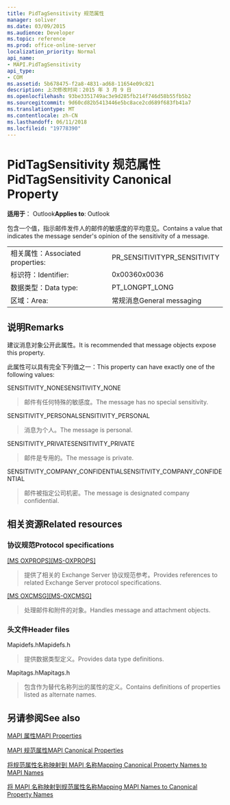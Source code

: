 ```yaml
---
title: PidTagSensitivity 规范属性
manager: soliver
ms.date: 03/09/2015
ms.audience: Developer
ms.topic: reference
ms.prod: office-online-server
localization_priority: Normal
api_name:
- MAPI.PidTagSensitivity
api_type:
- COM
ms.assetid: 5b678475-f2a8-4831-ad68-11654e09c821
description: 上次修改时间：2015 年 3 月 9 日
ms.openlocfilehash: 93be3351749ac3e9d285fb214f746d58b55fb5b2
ms.sourcegitcommit: 9d60cd82b5413446e5bc8ace2cd689f683fb41a7
ms.translationtype: MT
ms.contentlocale: zh-CN
ms.lasthandoff: 06/11/2018
ms.locfileid: "19778390"
---
```

# <a name="pidtagsensitivity-canonical-property"></a><span data-ttu-id="b878d-103">PidTagSensitivity 规范属性</span><span class="sxs-lookup"><span data-stu-id="b878d-103">PidTagSensitivity Canonical Property</span></span>

  
  
<span data-ttu-id="b878d-104">**适用于**： Outlook</span><span class="sxs-lookup"><span data-stu-id="b878d-104">**Applies to**: Outlook</span></span> 
  
<span data-ttu-id="b878d-105">包含一个值，指示邮件发件人的邮件的敏感度的平均意见。</span><span class="sxs-lookup"><span data-stu-id="b878d-105">Contains a value that indicates the message sender's opinion of the sensitivity of a message.</span></span>
  
|||
|:-----|:-----|
|<span data-ttu-id="b878d-106">相关属性：</span><span class="sxs-lookup"><span data-stu-id="b878d-106">Associated properties:</span></span>  <br/> |<span data-ttu-id="b878d-107">PR_SENSITIVITY</span><span class="sxs-lookup"><span data-stu-id="b878d-107">PR_SENSITIVITY</span></span>  <br/> |
|<span data-ttu-id="b878d-108">标识符：</span><span class="sxs-lookup"><span data-stu-id="b878d-108">Identifier:</span></span>  <br/> |<span data-ttu-id="b878d-109">0x0036</span><span class="sxs-lookup"><span data-stu-id="b878d-109">0x0036</span></span>  <br/> |
|<span data-ttu-id="b878d-110">数据类型：</span><span class="sxs-lookup"><span data-stu-id="b878d-110">Data type:</span></span>  <br/> |<span data-ttu-id="b878d-111">PT_LONG</span><span class="sxs-lookup"><span data-stu-id="b878d-111">PT_LONG</span></span>  <br/> |
|<span data-ttu-id="b878d-112">区域：</span><span class="sxs-lookup"><span data-stu-id="b878d-112">Area:</span></span>  <br/> |<span data-ttu-id="b878d-113">常规消息</span><span class="sxs-lookup"><span data-stu-id="b878d-113">General messaging</span></span>  <br/> |
   
## <a name="remarks"></a><span data-ttu-id="b878d-114">说明</span><span class="sxs-lookup"><span data-stu-id="b878d-114">Remarks</span></span>

<span data-ttu-id="b878d-115">建议消息对象公开此属性。</span><span class="sxs-lookup"><span data-stu-id="b878d-115">It is recommended that message objects expose this property.</span></span>
  
<span data-ttu-id="b878d-116">此属性可以具有完全下列值之一：</span><span class="sxs-lookup"><span data-stu-id="b878d-116">This property can have exactly one of the following values:</span></span>
  
<span data-ttu-id="b878d-117">SENSITIVITY_NONE</span><span class="sxs-lookup"><span data-stu-id="b878d-117">SENSITIVITY_NONE</span></span> 
  
> <span data-ttu-id="b878d-118">邮件有任何特殊的敏感度。</span><span class="sxs-lookup"><span data-stu-id="b878d-118">The message has no special sensitivity.</span></span>
    
<span data-ttu-id="b878d-119">SENSITIVITY_PERSONAL</span><span class="sxs-lookup"><span data-stu-id="b878d-119">SENSITIVITY_PERSONAL</span></span> 
  
> <span data-ttu-id="b878d-120">消息为个人。</span><span class="sxs-lookup"><span data-stu-id="b878d-120">The message is personal.</span></span>
    
<span data-ttu-id="b878d-121">SENSITIVITY_PRIVATE</span><span class="sxs-lookup"><span data-stu-id="b878d-121">SENSITIVITY_PRIVATE</span></span> 
  
> <span data-ttu-id="b878d-122">邮件是专用的。</span><span class="sxs-lookup"><span data-stu-id="b878d-122">The message is private.</span></span>
    
<span data-ttu-id="b878d-123">SENSITIVITY_COMPANY_CONFIDENTIAL</span><span class="sxs-lookup"><span data-stu-id="b878d-123">SENSITIVITY_COMPANY_CONFIDENTIAL</span></span> 
  
> <span data-ttu-id="b878d-124">邮件被指定公司机密。</span><span class="sxs-lookup"><span data-stu-id="b878d-124">The message is designated company confidential.</span></span>
    
## <a name="related-resources"></a><span data-ttu-id="b878d-125">相关资源</span><span class="sxs-lookup"><span data-stu-id="b878d-125">Related resources</span></span>

### <a name="protocol-specifications"></a><span data-ttu-id="b878d-126">协议规范</span><span class="sxs-lookup"><span data-stu-id="b878d-126">Protocol specifications</span></span>

<span data-ttu-id="b878d-127">[[MS OXPROPS]](http://msdn.microsoft.com/library/f6ab1613-aefe-447d-a49c-18217230b148%28Office.15%29.aspx)</span><span class="sxs-lookup"><span data-stu-id="b878d-127">[[MS-OXPROPS]](http://msdn.microsoft.com/library/f6ab1613-aefe-447d-a49c-18217230b148%28Office.15%29.aspx)</span></span>
  
> <span data-ttu-id="b878d-128">提供了相关的 Exchange Server 协议规范参考。</span><span class="sxs-lookup"><span data-stu-id="b878d-128">Provides references to related Exchange Server protocol specifications.</span></span>
    
<span data-ttu-id="b878d-129">[[MS OXCMSG]](http://msdn.microsoft.com/library/7fd7ec40-deec-4c06-9493-1bc06b349682%28Office.15%29.aspx)</span><span class="sxs-lookup"><span data-stu-id="b878d-129">[[MS-OXCMSG]](http://msdn.microsoft.com/library/7fd7ec40-deec-4c06-9493-1bc06b349682%28Office.15%29.aspx)</span></span>
  
> <span data-ttu-id="b878d-130">处理邮件和附件的对象。</span><span class="sxs-lookup"><span data-stu-id="b878d-130">Handles message and attachment objects.</span></span>
    
### <a name="header-files"></a><span data-ttu-id="b878d-131">头文件</span><span class="sxs-lookup"><span data-stu-id="b878d-131">Header files</span></span>

<span data-ttu-id="b878d-132">Mapidefs.h</span><span class="sxs-lookup"><span data-stu-id="b878d-132">Mapidefs.h</span></span>
  
> <span data-ttu-id="b878d-133">提供数据类型定义。</span><span class="sxs-lookup"><span data-stu-id="b878d-133">Provides data type definitions.</span></span>
    
<span data-ttu-id="b878d-134">Mapitags.h</span><span class="sxs-lookup"><span data-stu-id="b878d-134">Mapitags.h</span></span>
  
> <span data-ttu-id="b878d-135">包含作为替代名称列出的属性的定义。</span><span class="sxs-lookup"><span data-stu-id="b878d-135">Contains definitions of properties listed as alternate names.</span></span>
    
## <a name="see-also"></a><span data-ttu-id="b878d-136">另请参阅</span><span class="sxs-lookup"><span data-stu-id="b878d-136">See also</span></span>



[<span data-ttu-id="b878d-137">MAPI 属性</span><span class="sxs-lookup"><span data-stu-id="b878d-137">MAPI Properties</span></span>](mapi-properties.md)
  
[<span data-ttu-id="b878d-138">MAPI 规范属性</span><span class="sxs-lookup"><span data-stu-id="b878d-138">MAPI Canonical Properties</span></span>](mapi-canonical-properties.md)
  
[<span data-ttu-id="b878d-139">将规范属性名称映射到 MAPI 名称</span><span class="sxs-lookup"><span data-stu-id="b878d-139">Mapping Canonical Property Names to MAPI Names</span></span>](mapping-canonical-property-names-to-mapi-names.md)
  
[<span data-ttu-id="b878d-140">将 MAPI 名称映射到规范属性名称</span><span class="sxs-lookup"><span data-stu-id="b878d-140">Mapping MAPI Names to Canonical Property Names</span></span>](mapping-mapi-names-to-canonical-property-names.md)

